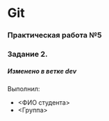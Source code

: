 # Git
### Практическая работа №5
### Задание 2.
##### Изменено в ветке dev
Выполнил:
* <ФИО студента>
* <Группа>